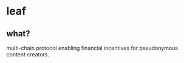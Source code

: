 # leaf

## what?

multi-chain protocol enabling financial incentives for pseudonymous content creators.
